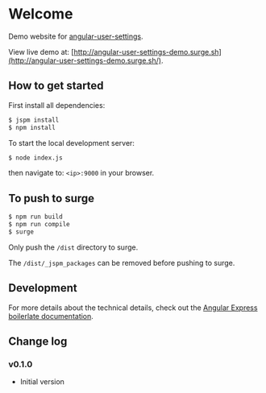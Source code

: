 # Welcome

Demo website for [angular-user-settings](https://github.com/jvandemo/angular-user-settings).

View live demo at: [http://angular-user-settings-demo.surge.sh](http://angular-user-settings-demo.surge.sh/).

## How to get started

First install all dependencies:

```bash
$ jspm install
$ npm install
```

To start the local development server:

```bash
$ node index.js
```

then navigate to: `<ip>:9000` in your browser.

## To push to surge

```bash
$ npm run build
$ npm run compile
$ surge
```

Only push the `/dist` directory to surge.

The `/dist/_jspm_packages` can be removed before pushing to surge.

## Development

For more details about the technical details, check out the [Angular Express boilerlate documentation](https://github.com/ngx-boilerplates/default).

## Change log

### v0.1.0

- Initial version
